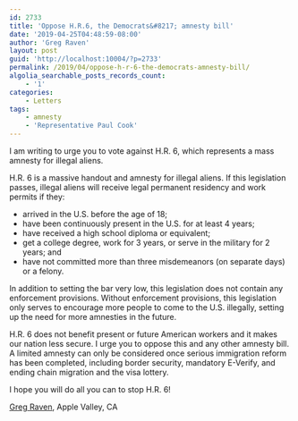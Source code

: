 ```yaml
---
id: 2733
title: 'Oppose H.R.6, the Democrats&#8217; amnesty bill'
date: '2019-04-25T04:48:59-08:00'
author: 'Greg Raven'
layout: post
guid: 'http://localhost:10004/?p=2733'
permalink: /2019/04/oppose-h-r-6-the-democrats-amnesty-bill/
algolia_searchable_posts_records_count:
    - '1'
categories:
    - Letters
tags:
    - amnesty
    - 'Representative Paul Cook'
---
```


I am writing to urge you to vote against H.R. 6, which represents a mass amnesty for illegal aliens.

H.R. 6 is a massive handout and amnesty for illegal aliens. If this legislation passes, illegal aliens will receive legal permanent residency and work permits if they:

- arrived in the U.S. before the age of 18;
- have been continuously present in the U.S. for at least 4 years;
- have received a high school diploma or equivalent;
- get a college degree, work for 3 years, or serve in the military for 2 years; and
- have not committed more than three misdemeanors (on separate days) or a felony.

In addition to setting the bar very low, this legislation does not contain any enforcement provisions. Without enforcement provisions, this legislation only serves to encourage more people to come to the U.S. illegally, setting up the need for more amnesties in the future.

H.R. 6 does not benefit present or future American workers and it makes our nation less secure. I urge you to oppose this and any other amnesty bill. A limited amnesty can only be considered once serious immigration reform has been completed, including border security, mandatory E-Verify, and ending chain migration and the visa lottery.

I hope you will do all you can to stop H.R. 6!

[Greg Raven](https://www.gregraven.org/), Apple Valley, CA